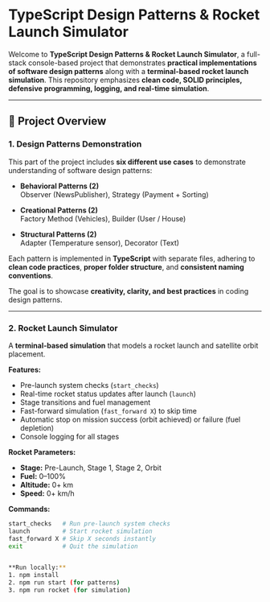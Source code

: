 # TypeScript Design Patterns & Rocket Launch Simulator

Welcome to **TypeScript Design Patterns & Rocket Launch Simulator**, a full-stack console-based project that demonstrates **practical implementations of software design patterns** along with a **terminal-based rocket launch simulation**. This repository emphasizes **clean code, SOLID principles, defensive programming, logging, and real-time simulation**.

---

## 📌 Project Overview

### 1. Design Patterns Demonstration
This part of the project includes **six different use cases** to demonstrate understanding of software design patterns:

- **Behavioral Patterns (2)**  
  Observer (NewsPublisher), Strategy (Payment + Sorting)

- **Creational Patterns (2)**  
  Factory Method (Vehicles), Builder (User / House)

- **Structural Patterns (2)**  
  Adapter (Temperature sensor), Decorator (Text)  

Each pattern is implemented in **TypeScript** with separate files, adhering to **clean code practices**, **proper folder structure**, and **consistent naming conventions**.  

The goal is to showcase **creativity, clarity, and best practices** in coding design patterns.

---

### 2. Rocket Launch Simulator
A **terminal-based simulation** that models a rocket launch and satellite orbit placement.  

**Features:**
- Pre-launch system checks (`start_checks`)
- Real-time rocket status updates after launch (`launch`)
- Stage transitions and fuel management
- Fast-forward simulation (`fast_forward X`) to skip time
- Automatic stop on mission success (orbit achieved) or failure (fuel depletion)
- Console logging for all stages

**Rocket Parameters:**
- **Stage:** Pre-Launch, Stage 1, Stage 2, Orbit
- **Fuel:** 0–100%
- **Altitude:** 0+ km
- **Speed:** 0+ km/h

**Commands:**
```bash
start_checks   # Run pre-launch system checks
launch         # Start rocket simulation
fast_forward X # Skip X seconds instantly
exit           # Quit the simulation


**Run locally:**
1. npm install
2. npm run start (for patterns)
3. npm run rocket (for simulation)